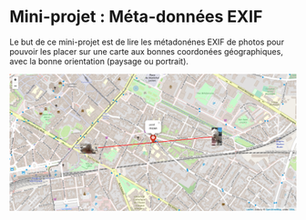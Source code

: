 # Mini-projet : Méta-données EXIF

Le but de ce mini-projet est de lire les métadonénes EXIF de photos pour pouvoir les placer sur une carte aux bonnes coordonées géographiques, avec la bonne orientation (paysage ou portrait).

![](openstreetmap.png)
